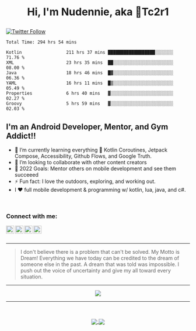 # <p align="center"> Hi, I'm Nudennie, aka 👾Tc2r1</p>
[![Twitter Follow](https://img.shields.io/twitter/follow/Tc2r1?color=1DA1F2&logo=twitter&style=for-the-badge)](https://twitter.com/intent/follow?original_referer=https%3A%2F%2Fgithub.com%2FTc2r1&screen_name=Tc2r1)
<br />

<!--START_SECTION:waka-->

```text
Total Time: 294 hrs 54 mins

Kotlin                 211 hrs 37 mins ██████████████████░░░░░░░   71.76 %
XML                    23 hrs 35 mins  ██░░░░░░░░░░░░░░░░░░░░░░░   08.00 %
Java                   18 hrs 46 mins  █▓░░░░░░░░░░░░░░░░░░░░░░░   06.36 %
YAML                   16 hrs 11 mins  █▒░░░░░░░░░░░░░░░░░░░░░░░   05.49 %
Properties             6 hrs 40 mins   ▓░░░░░░░░░░░░░░░░░░░░░░░░   02.27 %
Groovy                 5 hrs 59 mins   ▓░░░░░░░░░░░░░░░░░░░░░░░░   02.03 %
```

<!--END_SECTION:waka-->

## I'm an Android Developer, Mentor, and Gym Addict!!

- 🌱 I’m currently learning everything 🤣 Kotlin Coroutines, Jetpack Compose, Accessibility, Github Flows, and Google Truth. 
- 👯 I’m looking to collaborate with other content creators
- 🥅 2022 Goals: Mentor others on mobile development and see them succeeed
- ⚡ Fun fact: I love the outdoors, exploring, and working out. 
- I ❤️ full mobile development & programming w/ kotlin, lua, java, and c#.

<br />

### Connect with me:
[<img align="left" alt="Tc2r1 | YouTube" width="22px" src="https://cdn.jsdelivr.net/npm/simple-icons@v3/icons/youtube.svg" />][youtube]
[<img align="left" alt="Tc2r1 | Twitter" width="22px" src="https://cdn.jsdelivr.net/npm/simple-icons@v3/icons/twitter.svg" />][twitter]
[<img align="left" alt="Tc2r1 | LinkedIn" width="22px" src="https://cdn.jsdelivr.net/npm/simple-icons@v3/icons/linkedin.svg" />][linkedin]
[<img align="left" alt="Tc2r1 | Instagram" width="22px" src="https://cdn.jsdelivr.net/npm/simple-icons@v3/icons/instagram.svg" />][instagram]

<br />
<br />

---

>I don't believe there is a problem that can't be solved.  My Motto is Dream! Everything we have today can be credited to the dream of someone else in the past. A dream that was told was impossible. I push out the voice of uncertainty and give my all toward every situation.

---
<!-- 
![Tc2r1's GitHub stats](https://github-readme-stats.vercel.app/api?username=tc2r1&theme=react&show_icons=true)
 -->

<p align="center">
  <img src="https://github-readme-stats.vercel.app/api?username=tc2r1&theme=react&show_icons=true&hide_border=true&custom_title=Tc2r1's Power Level">
</p>

---

<br />


<p align="center">
 <a href="https://github.com/anuraghazra/github-readme-stats">
  <img align="center" src="https://github-readme-stats.vercel.app/api/pin/?username=Tc2r1&repo=kotlin" />
</a>
<a href="https://github.com/anuraghazra/convoychat">
  <img align="center" src="https://github-readme-stats.vercel.app/api/pin/?username=Tc2r1&repo=Assorted-Projects" />
</a>
</p>


[twitter]: https://twitter.com/Tc2r1
[youtube]: https://youtube.com/zero2Champion
[instagram]: https://instagram.com/Tc2r
[linkedin]: https://linkedin.com/in/nudennie-w-99411075
